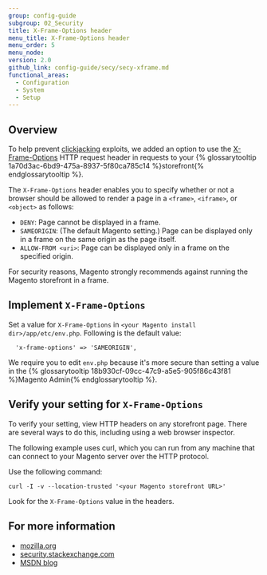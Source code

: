 ```yaml
---
group: config-guide
subgroup: 02_Security
title: X-Frame-Options header
menu_title: X-Frame-Options header
menu_order: 5
menu_node:
version: 2.0
github_link: config-guide/secy/secy-xframe.md
functional_areas:
  - Configuration
  - System
  - Setup
---
```


## Overview
To help prevent <a href="https://www.owasp.org/index.php/Clickjacking" target="_blank">clickjacking</a> exploits, we added an option to use the <a href="https://tools.ietf.org/html/rfc7034" target="_blank">X-Frame-Options</a> HTTP request header in requests to your {% glossarytooltip 1a70d3ac-6bd9-475a-8937-5f80ca785c14 %}storefront{% endglossarytooltip %}.

The `X-Frame-Options` header enables you to specify whether or not a browser should be allowed to render a page in a `<frame>`, `<iframe>`, or `<object>` as follows:

*	`DENY`: Page cannot be displayed in a frame.
*	`SAMEORIGIN`: (The default Magento setting.) Page can be displayed only in a frame on the same origin as the page itself.
*	`ALLOW-FROM <uri>`: Page can be displayed only in a frame on the specified origin.

<div class="bs-callout bs-callout-warning">
    <p>For security reasons, Magento strongly recommends against running the Magento storefront in a frame.</p>
</div>

## Implement `X-Frame-Options`
Set a value for `X-Frame-Options` in `<your Magento install dir>/app/etc/env.php`. Following is the default value:

	  'x-frame-options' => 'SAMEORIGIN',

We require you to edit `env.php` because it's more secure than setting a value in the {% glossarytooltip 18b930cf-09cc-47c9-a5e5-905f86c43f81 %}Magento Admin{% endglossarytooltip %}.

## Verify your setting for `X-Frame-Options`
To verify your setting, view HTTP headers on any storefront page. There are several ways to do this, including using a web browser inspector.

The following example uses curl, which you can run from any machine that can connect to your Magento server over the HTTP protocol.

Use the following command:

	curl -I -v --location-trusted '<your Magento storefront URL>'

Look for the `X-Frame-Options` value in the headers.

## For more information
*	<a href="https://developer.mozilla.org/en-US/docs/HTTP/X-Frame-Options" target="_blank">mozilla.org</a>
*	<a href="http://security.stackexchange.com/questions/67889/why-do-browsers-enforce-the-same-origin-security-policy-on-iframes" target="_blank">security.stackexchange.com</a>
*	<a href="http://blogs.msdn.com/b/ieinternals/archive/2010/03/30/combating-clickjacking-with-x-frame-options.aspx" target="_blank">MSDN blog</a>

